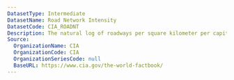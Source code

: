 ```yaml
---
DatasetType: Intermediate
DatasetName: Road Network Intensity
DatasetCode: CIA_ROADNT
Description: The natural log of roadways per square kilometer per capita.
Source:
  OrganizationName: CIA
  OrganizationCode: CIA
  OrganizationSeriesCode: null
  BaseURL: https://www.cia.gov/the-world-factbook/
---
```


